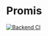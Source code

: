 # Promis
[![Backend CI](https://github.com/mohamed-ndoye811/promis/actions/workflows/backend.yml/badge.svg?branch=main)](https://github.com/mohamed-ndoye811/promis/actions/workflows/backend.yml)
